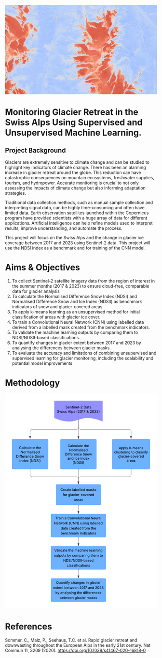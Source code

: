 <p align="center">
  <img src="/Images/ndsi_deployment_region.png" width="600" height="auto"/>
</p>

# Monitoring Glacier Retreat in the Swiss Alps Using Supervised and Unsupervised Machine Learning.

## Project Background

Glaciers are extremely sensitive to climate change and can be studied to highlight key indicators of climate change. There has been an alarming increase in glacier retreat around the globe. This reduction can have catastrophic consequences on mountain ecosystems, freshwater supplies, tourism, and hydropower. Accurate monitoring is crucial to not only assessing the impacts of climate change but also informing adaptation strategies.

Traditional data collection methods, such as manual sample collection and interpreting signal data, can be highly time-consuming and often have limited data. Earth observation satellites launched within the Copernicus program have provided scientists with a huge array of data for different applications. Artificial intelligence can help refine models used to interpret results, improve understanding, and automate the process.

This project will focus on the Swiss Alps and the change in glacier ice coverage between 2017 and 2023 using Sentinel-2 data. This project will use the NDSI index as a benchmark and for training of the CNN model.

# Aims & Objectives

1. To collect Sentinel-2 satellite imagery data from the region of interest in the summer months (2017 & 2023) to ensure cloud-free, comparable data for glacier analysis
2. To calculate the Normalised Difference Snow Index (NDSI) and Normalised Difference Snow and Ice Index (NDSII) as benchmark indicators of snow and glacier-covered areas
3. To apply k-means learning as an unsupervised method for initial classification of areas with glacier ice cover.
4. To train a Convolutional Neural Network (CNN) using labelled data derived from a labelled mask created from the benchmark indicators.
5. To validate the machine learning outputs by comparing them to NDSI/NDSII-based classifications.
6. To quantify changes in glacier extent between 2017 and 2023 by analysing the differences between glacier masks.
7. To evaluate the accuracy and limitations of combining unsupervised and supervised learning for glacier monitoring, including the scalability and potential model improvements
   
# Methodology

<p align="center">
  <img src="/Images/Glacier Retreat Flowchart.png" width="600" height="auto"/>
</p>

# References

Sommer, C., Malz, P., Seehaus, T.C. et al. Rapid glacier retreat and downwasting throughout the European Alps in the early 21st century. Nat Commun 11, 3209 (2020). https://doi.org/10.1038/s41467-020-16818-0


